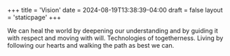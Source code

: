 +++
title = 'Vision'
date = 2024-08-19T13:38:39-04:00
draft = false
layout = 'staticpage'
+++

We can heal the world by deepening our understanding and by guiding it with respect and moving with will.
Technologies of togetherness.
Living by following our hearts and walking the path as best we can.
